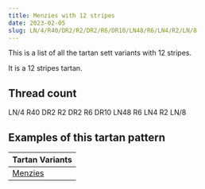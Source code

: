 ```yaml
---
title: Menzies with 12 stripes
date: 2023-02-05
slug: LN/4/R40/DR2/R2/DR2/R6/DR10/LN48/R6/LN4/R2/LN/8
---
```

This is a list of all the tartan sett variants with 12 stripes.

It is a 12 stripes tartan.


## Thread count
LN/4 R40 DR2 R2 DR2 R6 DR10 LN48 R6 LN4 R2 LN/8

## Examples of this tartan pattern

| Tartan Variants |
|---------------|
| [Menzies](/variants/ln/4/r40/dr2/r2/dr2/r6/dr10/ln48/r6/ln4/r2/ln/8-dr900030-lne0e0e0-rc00000)||

